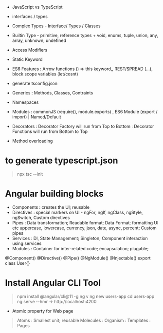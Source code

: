 
- JavaScript vs TypeScript
- interfaces / types
- Complex Types - Interface/ Types / Classes
- Builtin Type - primitive, reference types + void, enums, tuple, union, any, array, unknown, undefined
- Access Modifiers
- Static Keyword
- ES6 Features : Arrow functions () => this keyword,, REST/SPREAD (...), block scope variables (let/cosnt)
- generate tsconfig.json


- Generics : Methods, Classes, Contraints
- Namespaces 
- Modules : commonJS (require(), module.exports) , ES6 Module (export / import) | Named/Default
- Decorators
 : Decorator Factory will run from Top to Bottom
 : Decorator Functions will run from Bottom to Top
- Method overloading

# to generate typescript.json 
> npx tsc --init



# Angular building blocks
- Components : creates the UI; reusable
- Directives : special markers on UI - ngFor, ngIf, ngClass, ngStyle, ngSwitch, Custom directives
- Pipes : Data transformation; Readable format; Data Format; formatting UI etc uppercase, lowercase, currency, json, date, async, percent; Custom pipes
- Services : DI, State Management; Singleton; Component interaction using services
- Modules : Container for inter-related code; encapsulation; plugable; 

@Component()
@Directive()
@Pipe()
@NgModule()
@Injectable()
export class User{}


# Install Angular CLI Tool
> npm install @angular/cli@11 -g
> ng v
> ng new users-app
> cd users-app
> ng serve --hmr -> http://localhost:4200


- Atomic property for Web page
> Atoms : Smallest unit; reusable
> Molecules :
> Organism : 
> Templates : 
> Pages
